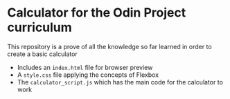 # Calculator for the Odin Project curriculum

This repository is a prove of all the knowledge so far learned in order to create a basic calculator

- Includes an `index.html` file for browser preview
- A `style.css` file applying the concepts of Flexbox
- The `calculator_script.js` which has the main code for the calculator to work
